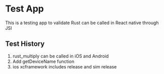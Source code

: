 # Test App

This is a testing app to validate Rust can be called in React native through JSI

## Test History

1. rust_multiply can be called in iOS and Android
2. Add getDeviceName function
3. ios xcframework includes release and sim release
